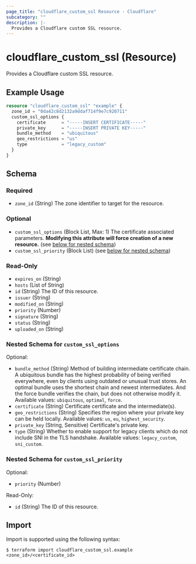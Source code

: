```yaml
---
page_title: "cloudflare_custom_ssl Resource - Cloudflare"
subcategory: ""
description: |-
  Provides a Cloudflare custom SSL resource.
---
```


# cloudflare_custom_ssl (Resource)

Provides a Cloudflare custom SSL resource.

## Example Usage

```terraform
resource "cloudflare_custom_ssl" "example" {
  zone_id = "0da42c8d2132a9ddaf714f9e7c920711"
  custom_ssl_options {
    certificate      = "-----INSERT CERTIFICATE-----"
    private_key      = "-----INSERT PRIVATE KEY-----"
    bundle_method    = "ubiquitous"
    geo_restrictions = "us"
    type             = "legacy_custom"
  }
}
```
<!-- schema generated by tfplugindocs -->
## Schema

### Required

- `zone_id` (String) The zone identifier to target for the resource.

### Optional

- `custom_ssl_options` (Block List, Max: 1) The certificate associated parameters. **Modifying this attribute will force creation of a new resource.** (see [below for nested schema](#nestedblock--custom_ssl_options))
- `custom_ssl_priority` (Block List) (see [below for nested schema](#nestedblock--custom_ssl_priority))

### Read-Only

- `expires_on` (String)
- `hosts` (List of String)
- `id` (String) The ID of this resource.
- `issuer` (String)
- `modified_on` (String)
- `priority` (Number)
- `signature` (String)
- `status` (String)
- `uploaded_on` (String)

<a id="nestedblock--custom_ssl_options"></a>
### Nested Schema for `custom_ssl_options`

Optional:

- `bundle_method` (String) Method of building intermediate certificate chain. A ubiquitous bundle has the highest probability of being verified everywhere, even by clients using outdated or unusual trust stores. An optimal bundle uses the shortest chain and newest intermediates. And the force bundle verifies the chain, but does not otherwise modify it. Available values: `ubiquitous`, `optimal`, `force`.
- `certificate` (String) Certificate certificate and the intermediate(s).
- `geo_restrictions` (String) Specifies the region where your private key can be held locally. Available values: `us`, `eu`, `highest_security`.
- `private_key` (String, Sensitive) Certificate's private key.
- `type` (String) Whether to enable support for legacy clients which do not include SNI in the TLS handshake. Available values: `legacy_custom`, `sni_custom`.


<a id="nestedblock--custom_ssl_priority"></a>
### Nested Schema for `custom_ssl_priority`

Optional:

- `priority` (Number)

Read-Only:

- `id` (String) The ID of this resource.

## Import

Import is supported using the following syntax:

```shell
$ terraform import cloudflare_custom_ssl.example <zone_id>/<certificate_id>
```
